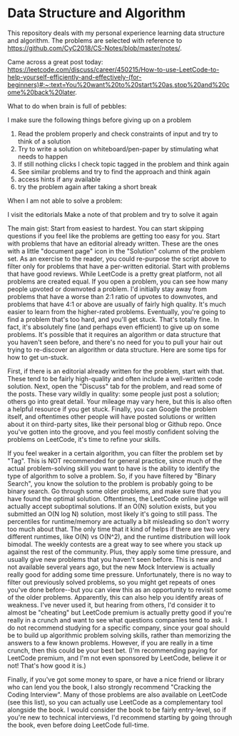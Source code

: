 # Data Structure and Algorithm
This repository deals with my personal experience learning data structure and algorithm. 
The problems are selected with reference to https://github.com/CyC2018/CS-Notes/blob/master/notes/.


Came across a great post today: https://leetcode.com/discuss/career/450215/How-to-use-LeetCode-to-help-yourself-efficiently-and-effectively-(for-beginners)#:~:text=You%20want%20to%20start%20as,stop%20and%20come%20back%20later.


What to do when brain is full of pebbles:


I make sure the following things before giving up on a problem

1. Read the problem properly and check constraints of input and try to think of a solution
2. Try to write a solution on whiteboard/pen-paper by stimulating what needs to happen
3. If still nothing clicks I check topic tagged in the problem and think again
4. See similar problems and try to find the approach and think again
5. access hints if any available
6. try the problem again after taking a short break


When I am not able to solve a problem:

I visit the editorials
Make a note of that problem and try to solve it again


The main gist:
Start from easiest to hardest. You can start skipping questions if you feel like the problems are getting too easy for you.
Start with problems that have an editorial already written. These are the ones with a little "document page" icon in the "Solution" column of the problem set. As an exercise to the reader, you could re-purpose the script above to filter only for problems that have a per-written editorial.
Start with problems that have good reviews. While LeetCode is a pretty great platform, not all problems are created equal. If you open a problem, you can see how many people upvoted or downvoted a problem. I'd initially stay away from problems that have a worse than 2:1 ratio of upvotes to downvotes, and problems that have 4:1 or above are usually of fairly high quality. It's much easier to learn from the higher-rated problems.
Eventually, you're going to find a problem that's too hard, and you'll get stuck. That's totally fine. In fact, it's absolutely fine (and perhaps even efficient) to give up on some problems. It's possible that it requires an algorithm or data structure that you haven't seen before, and there's no need for you to pull your hair out trying to re-discover an algorithm or data structure. Here are some tips for how to get un-stuck.

First, if there is an editorial already written for the problem, start with that. These tend to be fairly high-quality and often include a well-written code solution.
Next, open the "Discuss" tab for the problem, and read some of the posts. These vary wildly in quality: some people just post a solution; others go into great detail. Your mileage may vary here, but this is also often a helpful resource if you get stuck.
Finally, you can Google the problem itself, and oftentimes other people will have posted solutions or written about it on third-party sites, like their personal blog or Github repo.
Once you've gotten into the groove, and you feel mostly confident solving the problems on LeetCode, it's time to refine your skills.

If you feel weaker in a certain algorithm, you can filter the problem set by "Tag". This is NOT recommended for general practice, since much of the actual problem-solving skill you want to have is the ability to identify the type of algorithm to solve a problem. So, if you have filtered by "Binary Search", you know the solution to the problem is probably going to be binary search.
Go through some older problems, and make sure that you have found the optimal solution. Oftentimes, the LeetCode online judge will actually accept suboptimal solutions. If an O(N) solution exists, but you submitted an O(N log N) solution, most likely it's going to still pass. The percentiles for runtime/memory are actually a bit misleading so don't worry too much about that. The only time that it kind of helps if there are two very different runtimes, like O(N) vs O(N^2), and the runtime distribution will look bimodal.
The weekly contests are a great way to see where you stack up against the rest of the community. Plus, they apply some time pressure, and usually give new problems that you haven't seen before.
This is new and not available several years ago, but the new Mock Interview is actually really good for adding some time pressure. Unfortunately, there is no way to filter out previously solved problems, so you might get repeats of ones you've done before--but you can view this as an opportunity to revisit some of the older problems. Apparently, this can also help you identify areas of weakness.
I've never used it, but hearing from others, I'd consider it to almost be "cheating" but LeetCode premium is actually pretty good if you're really in a crunch and want to see what questions companies tend to ask. I do not recommend studying for a specific company, since your goal should be to build up algorithmic problem solving skills, rather than memorizing the answers to a few known problems. However, if you are really in a time crunch, then this could be your best bet. (I'm recommending paying for LeetCode premium, and I'm not even sponsored by LeetCode, believe it or not! That's how good it is.)

Finally, if you've got some money to spare, or have a nice friend or library who can lend you the book, I also strongly recommend "Cracking the Coding Interview". Many of those problems are also available on LeetCode (see this list), so you can actually use LeetCode as a complementary tool alongside the book. I would consider the book to be fairly entry-level, so if you're new to technical interviews, I'd recommend starting by going through the book, even before doing LeetCode full-time.


